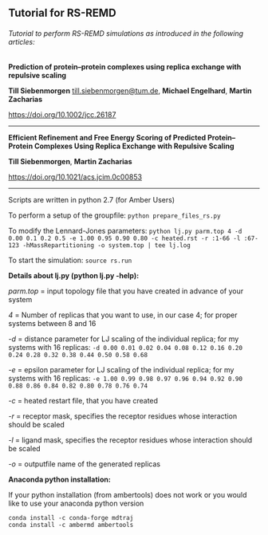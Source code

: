 ## Tutorial for RS-REMD

###### Tutorial to perform RS-REMD simulations as introduced in the following articles:

**Prediction of protein–protein complexes using replica exchange with repulsive scaling**

**Till Siebenmorgen** till.siebenmorgen@tum.de, **Michael Engelhard**, **Martin Zacharias**

https://doi.org/10.1002/jcc.26187

---

**Efficient Refinement and Free Energy Scoring of Predicted Protein–Protein Complexes Using Replica Exchange with Repulsive Scaling**

**Till Siebenmorgen**, **Martin Zacharias**

https://doi.org/10.1021/acs.jcim.0c00853

---

Scripts are written in python 2.7 (for Amber Users)



To perform a setup of the groupfile: 
```python prepare_files_rs.py```

To modify the Lennard-Jones parameters: 
```python lj.py parm.top 4 -d 0.00 0.1 0.2 0.5 -e 1.00 0.95 0.90 0.80 -c heated.rst -r :1-66 -l :67-123 -hMassRepartitioning -o system.top | tee lj.log```

To start the simulation: 
```source rs.run```


**Details about lj.py (python lj.py -help):**

*parm.top* = input topology file that you have created in advance of your system

*4* = Number of replicas that you want to use, in our case 4; for proper systems between 8 and 16

*-d* = distance parameter for LJ scaling of the individual replica; for my systems with 16 replicas:  `-d 0.00 0.01 0.02 0.04 0.08 0.12 0.16 0.20 0.24 0.28 0.32 0.38 0.44 0.50 0.58 0.68`

*-e* = epsilon parameter for LJ scaling of the individual replica;  for my systems with 16 replicas: `-e 1.00 0.99 0.98 0.97 0.96 0.94 0.92 0.90 0.88 0.86 0.84 0.82 0.80 0.78 0.76 0.74`

*-c* = heated restart file, that you have created

*-r* = receptor mask, specifies the receptor residues whose interaction should be scaled

*-l* = ligand mask, specifies the receptor residues whose interaction should be scaled

*-o* = outputfile name of the generated replicas


**Anaconda python installation:**

If your python installation (from ambertools) does not work or you would like to use your anaconda python version
```
conda install -c conda-forge mdtraj
conda install -c ambermd ambertools
```
